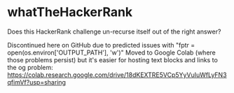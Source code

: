 # whatTheHackerRank
Does this HackerRank challenge un-recurse itself out of the right answer?

Discontinued here on GitHub due to predicted issues with "fptr = open(os.environ['OUTPUT_PATH'], 'w')"
Moved to Google Colab (where those problems persist) but it's easier for hosting text blocks and links to the og problem:
https://colab.research.google.com/drive/18dKEXTRE5VCp5YyVuIuWfLyFN3qfimVf?usp=sharing
